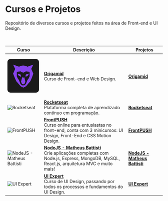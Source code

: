# <b>Cursos e Projetos</b>
Repositório de diversos cursos e projetos feitos na área de Front-end e UI Design.
<br><br><br>

<table>
  <thead>
    <tr>
      <th>Curso</th>
      <th>Descrição</th>
      <th>Projetos</th>
    </tr>
  </thead>

  <tbody>
    <tr>
      <td>

![Origamid](https://raw.githubusercontent.com/DiogoRealles/diogorealles/85a18e420b5b8f4e25f6411ff3e9fd7921419ab9/img/origamid.svg)
      </td>
      <td>
        <b>[Origamid](https://github.com/DiogoRealles/courses/tree/develop/origamid)</b><br>
        Curso de Front-end e Web Design.
      </td>
      <td>
        <b>[Origamid](https://github.com/DiogoRealles/courses/tree/develop/origamid)</b><br>
      </td>
    </tr>
    <tr>
      <td>
![Rocketseat](https://raw.githubusercontent.com/DiogoRealles/diogorealles/85a18e420b5b8f4e25f6411ff3e9fd7921419ab9/img/rocketseat.svg)
      </td>
      <td>
        <b>[Rocketseat](https://github.com/DiogoRealles/courses/tree/develop/rocketseat)</b><br>
        Plataforma completa de aprendizado contínuo em programação.
      </td>
      <td>
        <b>[Rocketseat](https://github.com/DiogoRealles/courses/tree/develop/rocketseat)</b><br>
      </td>
    </tr>
    <tr>
      <td>
![FrontPUSH](https://raw.githubusercontent.com/DiogoRealles/diogorealles/85a18e420b5b8f4e25f6411ff3e9fd7921419ab9/img/frontpush.svg)
      </td>
      <td>
        <b>[FrontPUSH](https://github.com/DiogoRealles/courses/tree/develop/frontpush)</b><br>
        Curso online para entusiastas no front-end, conta com 3 minicursos: UI Design, Front-End e CSS Motion Design.
      </td>
      <td>
        <b>[FrontPUSH](https://github.com/DiogoRealles/courses/tree/develop/frontpush)</b><br>
      </td>
    </tr>
    <tr>
      <td>
![NodeJS - Matheus Battisti](https://raw.githubusercontent.com/DiogoRealles/diogorealles/eb1eec37465b5ddb233faf78267940c4c01808eb/img/udemy.svg)
      </td>
      <td>
        <b>[NodeJS - Matheus Battisti](https://github.com/DiogoRealles/courses/tree/develop/udemy)</b><br>
        Crie aplicações completas com Node.js, Express, MongoDB, MySQL, React.js, arquitetura MVC e muito mais!
      </td>
      <td>
        <b>[NodeJS - Matheus Battisti](https://github.com/DiogoRealles/courses/tree/develop/udemy)</b><br>
      </td>
    </tr>
    <tr>
      <td>
![UI Expert](https://raw.githubusercontent.com/DiogoRealles/diogorealles/eb1eec37465b5ddb233faf78267940c4c01808eb/img/uiexpert.svg)
      </td>
      <td>
        <b>[UI Expert](https://github.com/DiogoRealles/courses/tree/develop/uiexpert)</b><br>
        Curso de UI Design, passando por todos os processos e fundamentos do UI Design.
      </td>
      <td>
        <b>[UI Expert](https://github.com/DiogoRealles/courses/tree/develop/uiexpert)</b><br>
      </td>
    </tr>
  </tbody>
</table>
<br><br><br>
